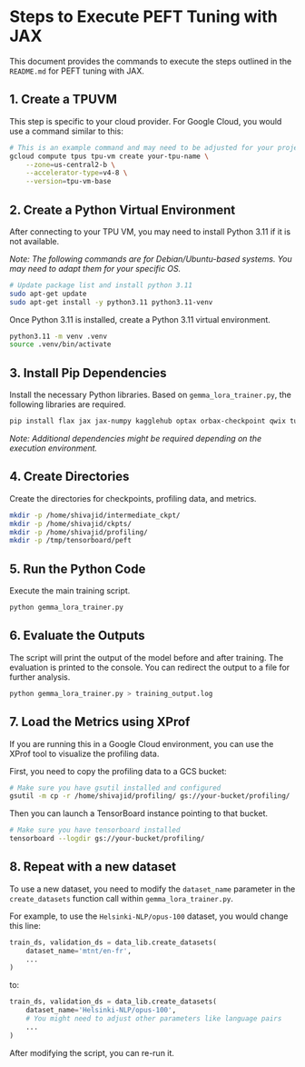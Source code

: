 # Steps to Execute PEFT Tuning with JAX

This document provides the commands to execute the steps outlined in the `README.md` for PEFT tuning with JAX.

## 1. Create a TPUVM

This step is specific to your cloud provider. For Google Cloud, you would use a command similar to this:

```bash
# This is an example command and may need to be adjusted for your project and zone.
gcloud compute tpus tpu-vm create your-tpu-name \
    --zone=us-central2-b \
    --accelerator-type=v4-8 \
    --version=tpu-vm-base
```

## 2. Create a Python Virtual Environment

After connecting to your TPU VM, you may need to install Python 3.11 if it is not available.

*Note: The following commands are for Debian/Ubuntu-based systems. You may need to adapt them for your specific OS.*
```bash
# Update package list and install python 3.11
sudo apt-get update
sudo apt-get install -y python3.11 python3.11-venv
```

Once Python 3.11 is installed, create a Python 3.11 virtual environment.

```bash
python3.11 -m venv .venv
source .venv/bin/activate
```

## 3. Install Pip Dependencies

Install the necessary Python libraries. Based on `gemma_lora_trainer.py`, the following libraries are required.

```bash
pip install flax jax jax-numpy kagglehub optax orbax-checkpoint qwix tunix datasets sentencepiece
```
*Note: Additional dependencies might be required depending on the execution environment.*

## 4. Create Directories

Create the directories for checkpoints, profiling data, and metrics.

```bash
mkdir -p /home/shivajid/intermediate_ckpt/
mkdir -p /home/shivajid/ckpts/
mkdir -p /home/shivajid/profiling/
mkdir -p /tmp/tensorboard/peft
```

## 5. Run the Python Code

Execute the main training script.

```bash
python gemma_lora_trainer.py
```

## 6. Evaluate the Outputs

The script will print the output of the model before and after training. The evaluation is printed to the console. You can redirect the output to a file for further analysis.

```bash
python gemma_lora_trainer.py > training_output.log
```

## 7. Load the Metrics using XProf

If you are running this in a Google Cloud environment, you can use the XProf tool to visualize the profiling data.

First, you need to copy the profiling data to a GCS bucket:
```bash
# Make sure you have gsutil installed and configured
gsutil -m cp -r /home/shivajid/profiling/ gs://your-bucket/profiling/
```

Then you can launch a TensorBoard instance pointing to that bucket.

```bash
# Make sure you have tensorboard installed
tensorboard --logdir gs://your-bucket/profiling/
```

## 8. Repeat with a new dataset

To use a new dataset, you need to modify the `dataset_name` parameter in the `create_datasets` function call within `gemma_lora_trainer.py`.

For example, to use the `Helsinki-NLP/opus-100` dataset, you would change this line:
```python
train_ds, validation_ds = data_lib.create_datasets(
    dataset_name='mtnt/en-fr',
    ...
)
```
to:
```python
train_ds, validation_ds = data_lib.create_datasets(
    dataset_name='Helsinki-NLP/opus-100',
    # You might need to adjust other parameters like language pairs
    ...
)
```
After modifying the script, you can re-run it.
